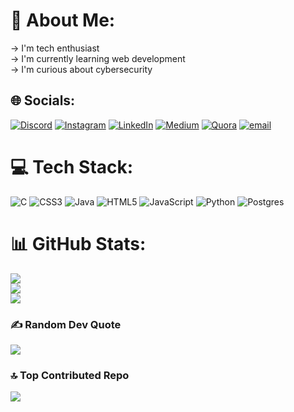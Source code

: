 # 💫 About Me:
-> I'm tech enthusiast<br>-> I'm currently learning web development<br>-> I'm curious about cybersecurity<br>


## 🌐 Socials:
[![Discord](https://img.shields.io/badge/Discord-%237289DA.svg?logo=discord&logoColor=white)](https://discord.gg/shamil.ck) [![Instagram](https://img.shields.io/badge/Instagram-%23E4405F.svg?logo=Instagram&logoColor=white)](https://instagram.com/_shamil.shck_) [![LinkedIn](https://img.shields.io/badge/LinkedIn-%230077B5.svg?logo=linkedin&logoColor=white)](https://linkedin.com/in/shamil-hanan-c-k) [![Medium](https://img.shields.io/badge/Medium-12100E?logo=medium&logoColor=white)](https://medium.com/@shamil.shck) [![Quora](https://img.shields.io/badge/Quora-%23B92B27.svg?logo=Quora&logoColor=white)](https://quora.com/profile/SHCK) [![email](https://img.shields.io/badge/Email-D14836?logo=gmail&logoColor=white)](mailto:shamil.shck@gmail.com) 

# 💻 Tech Stack:
![C](https://img.shields.io/badge/c-%2300599C.svg?style=for-the-badge&logo=c&logoColor=white) ![CSS3](https://img.shields.io/badge/css3-%231572B6.svg?style=for-the-badge&logo=css3&logoColor=white) ![Java](https://img.shields.io/badge/java-%23ED8B00.svg?style=for-the-badge&logo=openjdk&logoColor=white) ![HTML5](https://img.shields.io/badge/html5-%23E34F26.svg?style=for-the-badge&logo=html5&logoColor=white) ![JavaScript](https://img.shields.io/badge/javascript-%23323330.svg?style=for-the-badge&logo=javascript&logoColor=%23F7DF1E) ![Python](https://img.shields.io/badge/python-3670A0?style=for-the-badge&logo=python&logoColor=ffdd54) ![Postgres](https://img.shields.io/badge/postgres-%23316192.svg?style=for-the-badge&logo=postgresql&logoColor=white)
# 📊 GitHub Stats:
![](https://github-readme-stats.vercel.app/api?username=Shamil-SHCK&theme=dark&hide_border=false&include_all_commits=false&count_private=false)<br/>
![](https://nirzak-streak-stats.vercel.app/?user=Shamil-SHCK&theme=dark&hide_border=false)<br/>
![](https://github-readme-stats.vercel.app/api/top-langs/?username=Shamil-SHCK&theme=dark&hide_border=false&include_all_commits=false&count_private=false&layout=compact)

### ✍️ Random Dev Quote
![](https://quotes-github-readme.vercel.app/api?type=horizontal&theme=radical)

### 🔝 Top Contributed Repo
![](https://github-contributor-stats.vercel.app/api?username=Shamil-SHCK&limit=5&theme=blue-green&combine_all_yearly_contributions=true)

<!-- Proudly created with GPRM ( https://gprm.itsvg.in ) -->
